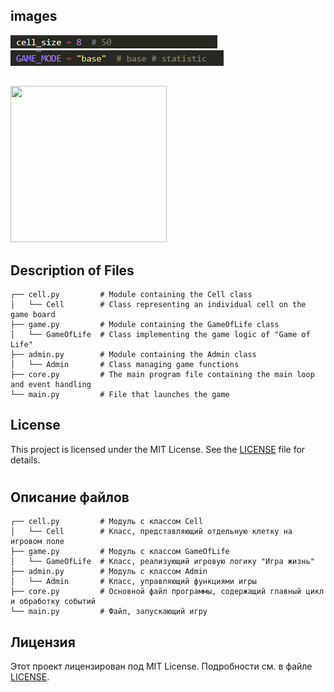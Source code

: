 ## images
![](example/cell_size.png)
![](example/game_mode.png)
##
<img src="example/exampl#e_1.gif" alt="" width="250" height="250">

## Description of Files

```
┌── cell.py         # Module containing the Cell class
│   └── Cell        # Class representing an individual cell on the game board
├── game.py         # Module containing the GameOfLife class
│   └── GameOfLife  # Class implementing the game logic of "Game of Life"
├── admin.py        # Module containing the Admin class
│   └── Admin       # Class managing game functions
├── core.py         # The main program file containing the main loop and event handling
└── main.py         # File that launches the game
```

## License

This project is licensed under the MIT License. See the [LICENSE](LICENSE) file for details.

#

## Описание файлов

```
┌── cell.py         # Модуль с классом Cell
│   └── Cell        # Класс, представляющий отдельную клетку на игровом поле
├── game.py         # Модуль с классом GameOfLife
│   └── GameOfLife  # Класс, реализующий игровую логику "Игра жизнь"
├── admin.py        # Модуль с классом Admin
│   └── Admin       # Класс, управляющий функциями игры
├── core.py         # Основной файл программы, содержащий главный цикл и обработку событий
└── main.py         # Файл, запускающий игру
```

## Лицензия

Этот проект лицензирован под MIT License. Подробности см. в файле [LICENSE](LICENSE).
